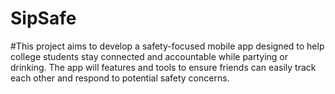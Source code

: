 # SipSafe

#This project aims to develop a safety-focused mobile app designed to help college students stay connected and accountable while partying or drinking. The app will features and tools to ensure friends can easily track each other and respond to potential safety concerns.
